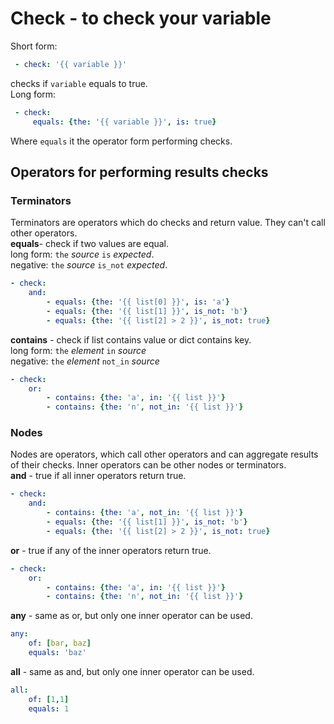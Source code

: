 # Check - to check your variable
Short form:
```yaml
 - check: '{{ variable }}'
```
checks if `variable` equals to true.  
Long form:  
```yaml
 - check:
     equals: {the: '{{ variable }}', is: true}
```
Where `equals` it the operator form performing checks. 

## Operators for performing results checks
### Terminators
Terminators are operators which do checks and return value. They can't call other operators.  
__equals__- check if two values are equal.  
long form: `the` _source_ `is` _expected_.  
negative: `the` _source_ `is_not` _expected_.  
```yaml
- check: 
    and: 
        - equals: {the: '{{ list[0] }}', is: 'a'}
        - equals: {the: '{{ list[1] }}', is_not: 'b'}
        - equals: {the: '{{ list[2] > 2 }}', is_not: true}
```
__contains__ - check if list contains value or dict contains key.  
long form: `the` _element_ `in` _source_  
negative: `the` _element_ `not_in` _source_
```yaml
- check: 
    or: 
        - contains: {the: 'a', in: '{{ list }}'}
        - contains: {the: 'n', not_in: '{{ list }}'}
```

### Nodes
Nodes are operators, which call other operators and can aggregate results of their checks. 
Inner operators can be other nodes or terminators.    
__and__ - true if all inner operators return true.  
```yaml
- check: 
    and: 
        - contains: {the: 'a', not_in: '{{ list }}'}
        - equals: {the: '{{ list[1] }}', is_not: 'b'}
        - equals: {the: '{{ list[2] > 2 }}', is_not: true}
```
__or__ - true if any of the inner operators return true.  
```yaml
- check: 
    or: 
        - contains: {the: 'a', in: '{{ list }}'}
        - contains: {the: 'n', not_in: '{{ list }}'}
```
__any__ - same as or, but only one inner operator can be used.  
```yaml
any:
    of: [bar, baz]
    equals: 'baz'
```
__all__ - same as and, but only one inner operator can be used.  
```yaml
all: 
    of: [1,1]
    equals: 1
```